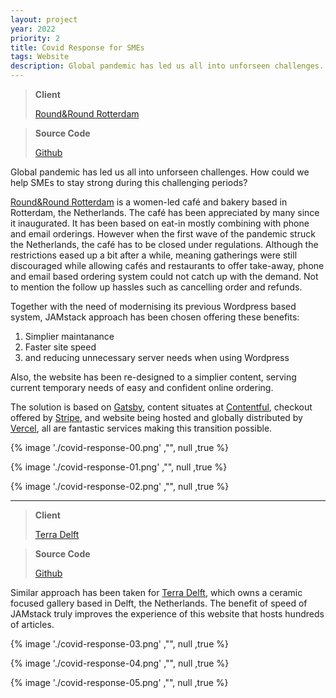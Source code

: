 ```yaml
---
layout: project
year: 2022
priority: 2
title: Covid Response for SMEs
tags: Website
description: Global pandemic has led us all into unforseen challenges. How could we help SMEs to stay strong during this challenging periods?
---
```


> **Client**
>
> [Round&Round Rotterdam](https://roundandround.nl/)

> **Source Code**
>
> [Github](https://github.com/xmflsct/rar-website)

Global pandemic has led us all into unforseen challenges. How could we help SMEs to stay strong during this challenging periods?

[Round&Round Rotterdam](https://roundandround.nl/) is a women-led café and bakery based in Rotterdam, the Netherlands. The café has been appreciated by many since it inaugurated. It has been based on eat-in mostly combining with phone and email orderings. However when the first wave of the pandemic struck the Netherlands, the café has to be closed under regulations. Although the restrictions eased up a bit after a while, meaning gatherings were still discouraged while allowing cafés and restaurants to offer take-away, phone and email based ordering system could not catch up with the demand. Not to mention the follow up hassles such as cancelling order and refunds.

Together with the need of modernising its previous Wordpress based system, JAMstack approach has been chosen offering these benefits:

1. Simplier maintanance
2. Faster site speed
3. and reducing unnecessary server needs when using Wordpress

Also, the website has been re-designed to a simplier content, serving current temporary needs of easy and confident online ordering.

The solution is based on [Gatsby](https://www.gatsbyjs.com/), content situates at [Contentful](https://www.contentful.com/), checkout offered by [Stripe](https://stripe.com/), and website being hosted and globally distributed by [Vercel](https://vercel.com/), all are fantastic services making this transition possible.

{% image './covid-response-00.png' ,"", null ,true %}

{% image './covid-response-01.png' ,"", null ,true %}

{% image './covid-response-02.png' ,"", null ,true %}

---

> **Client**
>
> [Terra Delft](https://terra-delft.nl/)

> **Source Code**
>
> [Github](https://github.com/xmflsct/terradelft-website)

Similar approach has been taken for [Terra Delft](https://terra-delft.nl/), which owns a ceramic focused gallery based in Delft, the Netherlands. The benefit of speed of JAMstack truly improves the experience of this website that hosts hundreds of articles.

{% image './covid-response-03.png' ,"", null ,true %}

{% image './covid-response-04.png' ,"", null ,true %}

{% image './covid-response-05.png' ,"", null ,true %}
